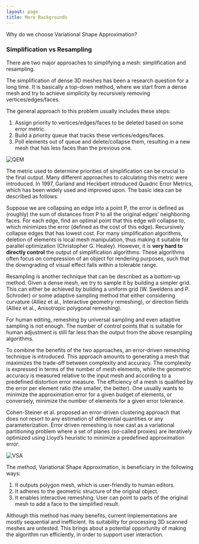 ```yaml
---
layout: page
title: More Backgrounds
---
```


<p class="message">
  Why do we choose Variational Shape Approximation?
</p>

### Simplification vs Resampling

There are two major approaches to simplifying a mesh: simplification and resampling.

The simplification of dense 3D meshes has been a research question for a long time. It is basically a top-down method, 
where we start from a dense mesh and try to achieve simplicity by recursively removing vertices/edges/faces.

The general approach to this problem usually includes these steps:
1.	Assign priority to vertices/edges/faces to be deleted based on some error metric.
2.	Build a priority queue that tracks these vertices/edges/faces.
3.	Poll elements out of queue and delete/collapse them, resulting in a new mesh that has less faces than the previous one.

![QEM]({{site.rawurl}}/_images/qem_simplification.png "Illustration of Simplification via Quadric Error Metric")

The metric used to determine priorities of simplification can be crucial to the final output. Many different approaches 
to calculating this metric were introduced. In 1997, Garland and Heckbert introduced Quadric Error Metrics, which has 
been widely used and improved upon. The basic idea can be described as follows:

Suppose we are collapsing an edge into a point P, the error is defined as (roughly) the sum of distances from P to all 
the original edges’ neighboring faces. For each edge, find an optimal point that this edge will collapse to, which 
minimizes the error (defined as the cost of this edge). Recursively collapse edges that has lowest cost.
For many simplification algorithms, deletion of elements is local mesh manipulation, thus making it suitable for 
parallel optimization (Christopher G. Healey). However, it is **very hard to directly control** the output of 
simplification algorithms. These algorithms often focus on compression of an object for rendering purposes, such that 
the downgrading of visual effect falls within a tolerable range.

Resampling is another technique that can be described as a bottom-up method. Given a dense mesh, we try to sample it 
by building a simpler grid. This can either be achieved by building a uniform grid (W. Sweldens and P. Schroder) or 
some adaptive sampling method that either considering curvature (Alliez et al., Interactive geometry remeshing), or 
direction fields (Alliez et al., Anisotropic polygonal remeshing).

For human editing, remeshing by universal sampling and even adaptive sampling is not enough. The number of control 
points that is suitable for human adjustment is still far less than the output from the above resampling algorithms.

To combine the benefits of the two approaches, an error-driven remeshing technique is introduced. This approach amounts 
to generating a mesh that maximizes the trade-off between complexity and accuracy. The complexity is expressed in terms 
of the number of mesh elements, while the geometric accuracy is measured relative to the input mesh and according to a 
predefined distortion error measure. The efficiency of a mesh is qualified by the error per element ratio (the smaller, 
the better). One usually wants to minimize the approximation error for a given budget of elements, or conversely, 
minimize the number of elements for a given error tolerance.

Cohen-Steiner et al. proposed an error-driven clustering approach that does not resort to any estimation of differential 
quantities or any parameterization. Error driven remeshing is now cast as a variational partitioning problem where a 
set of planes (so-called proxies) are iteratively optimized using Lloyd’s heuristic to minimize a predefined 
approximation error.

![VSA]({{site.rawurl}}/_images/vsa_illustration.png "Illustration of Variational Shape Approximation")

The method, Variational Shape Approximation, is beneficiary in the following ways:
1.	It outputs polygon mesh, which is user-friendly to human editors.
2.	It adheres to the geometric structure of the original object.
3.	It enables interactive remeshing. User can point to parts of the original mesh to add a face to the simplified result.

Although this method has many benefits, current implementations are mostly sequential and inefficient. Its suitability 
for processing 3D scanned meshes are untested. This brings about a potential opportunity of making the algorithm run 
efficiently, in order to support user interaction.
